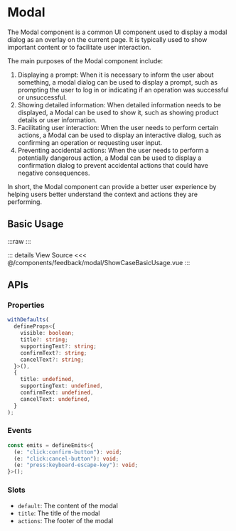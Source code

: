 <script setup lang="ts">
import ShowCaseBasicUsage from './ShowCaseBasicUsage.vue'
</script>

# Modal

The Modal component is a common UI component used to display a modal dialog as an overlay on the current page. It is typically used to show important content or to facilitate user interaction.

The main purposes of the Modal component include:

1. Displaying a prompt: When it is necessary to inform the user about something, a modal dialog can be used to display a prompt, such as prompting the user to log in or indicating if an operation was successful or unsuccessful.
1. Showing detailed information: When detailed information needs to be displayed, a Modal can be used to show it, such as showing product details or user information.
1. Facilitating user interaction: When the user needs to perform certain actions, a Modal can be used to display an interactive dialog, such as confirming an operation or requesting user input.
1. Preventing accidental actions: When the user needs to perform a potentially dangerous action, a Modal can be used to display a confirmation dialog to prevent accidental actions that could have negative consequences.

In short, the Modal component can provide a better user experience by helping users better understand the context and actions they are performing.

## Basic Usage

:::raw
<ShowCaseBasicUsage class="vp-raw" />
:::

::: details View Source
<<< @/components/feedback/modal/ShowCaseBasicUsage.vue
:::

## APIs

### Properties

```ts
withDefaults(
  defineProps<{
    visible: boolean;
    title?: string;
    supportingText?: string;
    confirmText?: string;
    cancelText?: string;
  }>(),
  {
    title: undefined,
    supportingText: undefined,
    confirmText: undefined,
    cancelText: undefined,
  }
);
```

### Events

```ts
const emits = defineEmits<{
  (e: "click:confirm-button"): void;
  (e: "click:cancel-button"): void;
  (e: "press:keyboard-escape-key"): void;
}>();
```

### Slots

- `default`: The content of the modal
- `title`: The title of the modal
- `actions`: The footer of the modal
